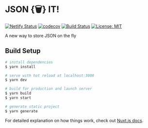 # JSON {🗑} IT!
[![Netlify Status](https://api.netlify.com/api/v1/badges/429d99da-319e-4c70-a9a5-0032469189fb/deploy-status)](https://app.netlify.com/sites/priceless-curran-5cfdd4/deploys)
[![codecov](https://codecov.io/gh/jsonbinit/jsonbinit/branch/master/graph/badge.svg)](https://codecov.io/gh/jsonbinit/jsonbinit)
[![Build Status](https://travis-ci.org/jsonbinit/jsonbinit.svg?branch=master)](https://travis-ci.org/jsonbinit/jsonbinit)
[![License: MIT](https://img.shields.io/badge/License-MIT-blue.svg)](https://github.com/jsonbinit/jsonbinit/blob/master/LICENSE)

A new way to store JSON on the fly

## Build Setup

```bash
# install dependencies
$ yarn install

# serve with hot reload at localhost:3000
$ yarn dev

# build for production and launch server
$ yarn build
$ yarn start

# generate static project
$ yarn generate
```

For detailed explanation on how things work, check out [Nuxt.js docs](https://nuxtjs.org).
